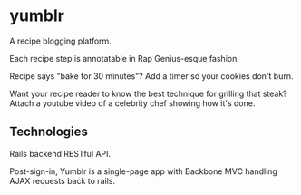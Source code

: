 yumblr
======

A recipe blogging platform.

Each recipe step is annotatable in Rap Genius-esque fashion.

Recipe says "bake for 30 minutes"? Add a timer so your cookies don't burn.

Want your recipe reader to know the best technique for grilling that steak? Attach a youtube video of a celebrity chef showing how it's done.


Technologies
------------

Rails backend RESTful API.

Post-sign-in, Yumblr is a single-page app with Backbone MVC handling AJAX requests back to rails.
